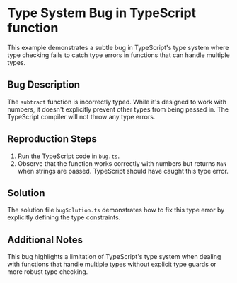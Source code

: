 # Type System Bug in TypeScript function
This example demonstrates a subtle bug in TypeScript's type system where type checking fails to catch type errors in functions that can handle multiple types.

## Bug Description
The `subtract` function is incorrectly typed. While it's designed to work with numbers, it doesn't explicitly prevent other types from being passed in. The TypeScript compiler will not throw any type errors. 

## Reproduction Steps
1. Run the TypeScript code in `bug.ts`. 
2. Observe that the function works correctly with numbers but returns `NaN` when strings are passed. TypeScript should have caught this type error.

## Solution
The solution file `bugSolution.ts` demonstrates how to fix this type error by explicitly defining the type constraints.

## Additional Notes
This bug highlights a limitation of TypeScript's type system when dealing with functions that handle multiple types without explicit type guards or more robust type checking.